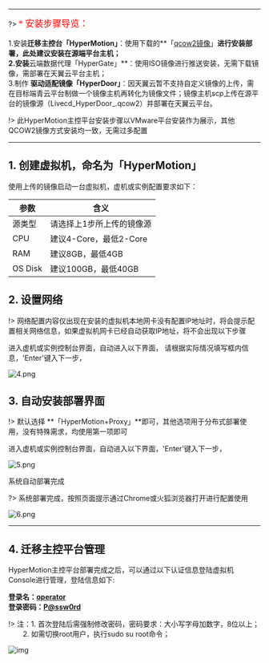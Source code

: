 

---

?>  <font face="黑体" size=4  color=red>* 安装步骤导览：</font> </br></br>
1.安装**迁移主控台「HyperMotion」**：使用下载的**「[qcow2镜像](standalone/aliyun/premise.md?id=qcow2下载)」**进行安装部署，此处建议安装在源端平台主机；</br>
2.安装**云端数据代理「HyperGate」**：使用ISO镜像进行推送安装，无需下载镜像，需部署在天翼云平台主机；</br>
3.制作 **驱动适配镜像「HyperDoor」**：因天翼云暂不支持自定义镜像的上传，需在目标端青云平台制做一个镜像主机再转化为镜像文件；镜像主机scp上传在源平台的镜像源（Livecd_HyperDoor_<date>.qcow2）并部署在天翼云平台。  </br>


!> 此HyperMotion主控平台安装步骤以VMware平台安装作为展示，其他QCOW2镜像方式安装均一致，无需过多配置


---

## 1. 创建虚拟机，命名为「HyperMotion」

使用上传的镜像启动一台虚拟机，虚机或实例配置要求如下：</br>

参数  | 含义
------------- | -------------
源类型  | 请选择上1步所上传的镜像源
CPU  | 建议4-Core，最低2-Core
RAM | 建议8GB，最低4GB
OS Disk  | 建议100GB，最低40GB

## 2. 设置网络

!> 网络配置内容仅出现在安装的虚拟机本地网卡没有配置IP地址时，将会提示配置相关网络信息，如果虚拟机网卡已经自动获取IP地址，将不会出现以下步骤

进入虚机或实例控制台界面，自动进入以下界面，
请根据实际情况填写框内信息，'Enter'键入下一步，

![4.png](https://oneprocloud.oss-cn-beijing.aliyuncs.com/_images/standalone/install/4.png ':size=40%')

## 3. 自动安装部署界面

!> 默认选择 **「HyperMotion+Proxy」**即可，其他选项用于分布式部署使用，没有特殊需求，均使用第一项即可


进入虚机或实例控制台界面，自动进入以下界面，'Enter'键入下一步，

![5.png](https://oneprocloud.oss-cn-beijing.aliyuncs.com/_images/standalone/install/5.png ':size=40%')

系统自动部署完成

?> 系统部署完成，按照页面提示通过Chrome或火狐浏览器打开进行配置使用

![6.png](https://oneprocloud.oss-cn-beijing.aliyuncs.com/_images/standalone/install/7.png ':size=70%')

----

## 4. 迁移主控平台管理

HyperMotion主控平台部署完成之后，可以通过以下认证信息登陆虚拟机Console进行管理，登陆信息如下:</br>

**登录名：<u>operator</u>**</br>
**登录密码：<u>P@ssw0rd</u>**</br>

!> 注：1. 首次登陆后需强制修改密码，密码要求：大小写字母加数字，8位以上；</br>
 &ensp; &ensp; &ensp;2. 如需切换root用户，执行sudo su root命令；

![img](https://oneprocloud.oss-cn-beijing.aliyuncs.com/_images/standalone/install/3.png ':size=80%')
